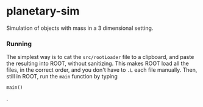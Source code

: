 # planetary-sim
Simulation of objects with mass in a 3 dimensional setting.

### Running
The simplest way is to cat the `src/rootLoader` file to a clipboard, and paste the resulting into ROOT, without sanitizing. 
This makes ROOT load all the files, in the correct order, and you don't have to `.L` each file manually.
Then, still in ROOT, run the `main` function by typing
```
main()
```
.
